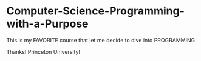 # Computer-Science-Programming-with-a-Purpose
This is my FAVORITE course that let me decide to dive into PROGRAMMING

Thanks! Princeton University!
